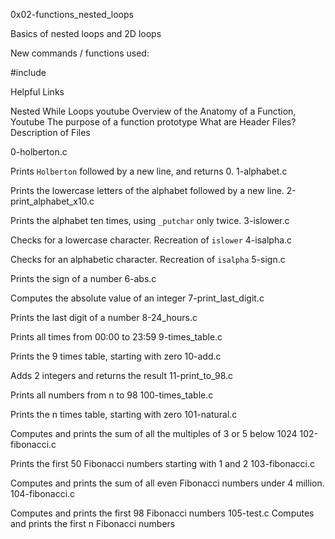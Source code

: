 0x02-functions_nested_loops

Basics of nested loops and 2D loops

New commands / functions used:

#include

Helpful Links

Nested While Loops youtube
Overview of the Anatomy of a Function, Youtube
The purpose of a function prototype
What are Header Files?
Description of Files

0-holberton.c

Prints ``Holberton`` followed by a new line, and returns 0.
1-alphabet.c

Prints the lowercase letters of the alphabet followed by a new line.
2-print_alphabet_x10.c

Prints the alphabet ten times, using ``_putchar`` only twice.
3-islower.c

Checks for a lowercase character. Recreation of ``islower``
4-isalpha.c

Checks for an alphabetic character. Recreation of ``isalpha``
5-sign.c

Prints the sign of a number
6-abs.c

Computes the absolute value of an integer
7-print_last_digit.c

Prints the last digit of a number
8-24_hours.c

Prints all times from 00:00 to 23:59
9-times_table.c

Prints the 9 times table, starting with zero
10-add.c

Adds 2 integers and returns the result
11-print_to_98.c

Prints all numbers from n to 98
100-times_table.c

Prints the n times table, starting with zero
101-natural.c

Computes and prints the sum of all the multiples of 3 or 5 below 1024
102-fibonacci.c

Prints the first 50 Fibonacci numbers starting with 1 and 2
103-fibonacci.c

Computes and prints the sum of all even Fibonacci numbers under 4 million.
104-fibonacci.c

Computes and prints the first 98 Fibonacci numbers
105-test.c
Computes and prints the first n Fibonacci numbers
